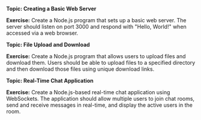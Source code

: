 

**Topic: Creating a Basic Web Server**

**Exercise:**
Create a Node.js program that sets up a basic web server. The server should listen on port 3000 and respond with "Hello, World!" when accessed via a web browser.



**Topic: File Upload and Download**

**Exercise:**
Create a Node.js program that allows users to upload files and download them. Users should be able to upload files to a specified directory and then download those files using unique download links.



**Topic: Real-Time Chat Application**

**Exercise:**
Create a Node.js-based real-time chat application using WebSockets. The application should allow multiple users to join chat rooms, send and receive messages in real-time, and display the active users in the room.

